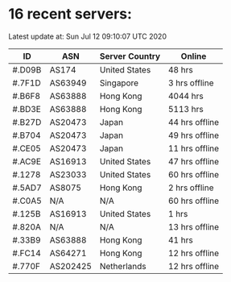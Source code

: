 # 16 recent servers:

Latest update at: Sun Jul 12 09:10:07 UTC 2020

| ID | ASN | Server Country | Online |
| -- | --- | -------------- | ------ |
| #.D09B | AS174 | United States | 48 hrs |
| #.7F1D | AS63949 | Singapore | 3 hrs offline |
| #.B6F8 | AS63888 | Hong Kong | 4044 hrs |
| #.BD3E | AS63888 | Hong Kong | 5113 hrs |
| #.B27D | AS20473 | Japan | 44 hrs offline |
| #.B704 | AS20473 | Japan | 49 hrs offline |
| #.CE05 | AS20473 | Japan | 11 hrs offline |
| #.AC9E | AS16913 | United States | 47 hrs offline |
| #.1278 | AS23033 | United States | 60 hrs offline |
| #.5AD7 | AS8075 | Hong Kong | 2 hrs offline |
| #.C0A5 | N/A | N/A | 60 hrs offline |
| #.125B | AS16913 | United States | 1 hrs |
| #.820A | N/A | N/A | 13 hrs offline |
| #.33B9 | AS63888 | Hong Kong | 41 hrs |
| #.FC14 | AS64271 | Hong Kong | 12 hrs offline |
| #.770F | AS202425 | Netherlands | 12 hrs offline |

